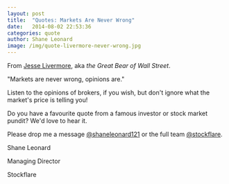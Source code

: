 ```yaml
---
layout: post
title:  "Quotes: Markets Are Never Wrong"
date:   2014-08-02 22:53:36
categories: quote
author: Shane Leonard
image: /img/quote-livermore-never-wrong.jpg
---
```


From [Jesse Livermore](http://en.wikipedia.org/wiki/Jesse_Lauriston_Livermore), aka _the Great Bear of Wall Street_.

"Markets are never wrong, opinions are."

Listen to the opinions of brokers, if you wish, but don't ignore what the market's price is telling you!

Do you have a favourite quote from a famous investor or stock market pundit? We'd love to hear it.

Please drop me a message [@shaneleonard121](https://twitter.com/shaneleonard121) or the full team [@stockflare](https://twitter.com/stockflare).

Shane Leonard

Managing Director

Stockflare